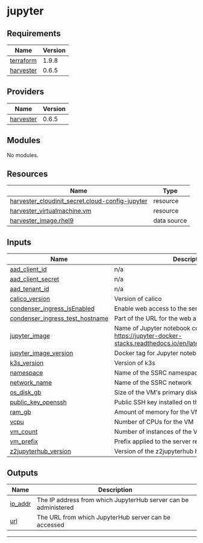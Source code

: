 # jupyter

<!-- BEGIN_TF_DOCS -->
## Requirements

| Name | Version |
|------|---------|
| <a name="requirement_terraform"></a> [terraform](#requirement\_terraform) | 1.9.8 |
| <a name="requirement_harvester"></a> [harvester](#requirement\_harvester) | 0.6.5 |

## Providers

| Name | Version |
|------|---------|
| <a name="provider_harvester"></a> [harvester](#provider\_harvester) | 0.6.5 |

## Modules

No modules.

## Resources

| Name | Type |
|------|------|
| [harvester_cloudinit_secret.cloud-config-jupyter](https://registry.terraform.io/providers/harvester/harvester/0.6.5/docs/resources/cloudinit_secret) | resource |
| [harvester_virtualmachine.vm](https://registry.terraform.io/providers/harvester/harvester/0.6.5/docs/resources/virtualmachine) | resource |
| [harvester_image.rhel9](https://registry.terraform.io/providers/harvester/harvester/0.6.5/docs/data-sources/image) | data source |

## Inputs

| Name | Description | Type | Default | Required |
|------|-------------|------|---------|:--------:|
| <a name="input_aad_client_id"></a> [aad\_client\_id](#input\_aad\_client\_id) | n/a | `string` | n/a | yes |
| <a name="input_aad_client_secret"></a> [aad\_client\_secret](#input\_aad\_client\_secret) | n/a | `string` | n/a | yes |
| <a name="input_aad_tenant_id"></a> [aad\_tenant\_id](#input\_aad\_tenant\_id) | n/a | `string` | n/a | yes |
| <a name="input_calico_version"></a> [calico\_version](#input\_calico\_version) | Version of calico | `string` | n/a | yes |
| <a name="input_condenser_ingress_isEnabled"></a> [condenser\_ingress\_isEnabled](#input\_condenser\_ingress\_isEnabled) | Enable web access to the server | `bool` | n/a | yes |
| <a name="input_condenser_ingress_test_hostname"></a> [condenser\_ingress\_test\_hostname](#input\_condenser\_ingress\_test\_hostname) | Part of the URL for the web application | `string` | n/a | yes |
| <a name="input_jupyter_image"></a> [jupyter\_image](#input\_jupyter\_image) | Name of Jupyter notebook container image (see https://jupyter-docker-stacks.readthedocs.io/en/latest/using/selecting.html) | `string` | n/a | yes |
| <a name="input_jupyter_image_version"></a> [jupyter\_image\_version](#input\_jupyter\_image\_version) | Docker tag for Jupyter notebook container image | `string` | n/a | yes |
| <a name="input_k3s_version"></a> [k3s\_version](#input\_k3s\_version) | Version of k3s | `string` | n/a | yes |
| <a name="input_namespace"></a> [namespace](#input\_namespace) | Name of the SSRC namespace | `string` | n/a | yes |
| <a name="input_network_name"></a> [network\_name](#input\_network\_name) | Name of the SSRC network | `string` | n/a | yes |
| <a name="input_os_disk_gb"></a> [os\_disk\_gb](#input\_os\_disk\_gb) | Size of the VM's primary disk | `string` | n/a | yes |
| <a name="input_public_key_openssh"></a> [public\_key\_openssh](#input\_public\_key\_openssh) | Public SSH key installed on the VM | `list(string)` | n/a | yes |
| <a name="input_ram_gb"></a> [ram\_gb](#input\_ram\_gb) | Amount of memory for the VM | `string` | n/a | yes |
| <a name="input_vcpu"></a> [vcpu](#input\_vcpu) | Number of CPUs for the VM | `number` | n/a | yes |
| <a name="input_vm_count"></a> [vm\_count](#input\_vm\_count) | Number of instances of the VM | `number` | n/a | yes |
| <a name="input_vm_prefix"></a> [vm\_prefix](#input\_vm\_prefix) | Prefix applied to the server resources | `string` | n/a | yes |
| <a name="input_z2jupyterhub_version"></a> [z2jupyterhub\_version](#input\_z2jupyterhub\_version) | Version of the z2jupyterhub helm chart | `string` | n/a | yes |

## Outputs

| Name | Description |
|------|-------------|
| <a name="output_ip_addr"></a> [ip\_addr](#output\_ip\_addr) | The IP address from which JupyterHub server can be administered |
| <a name="output_url"></a> [url](#output\_url) | The URL from which JupyterHub server can be accessed |

---
<!-- END_TF_DOCS -->
